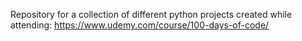 Repository for a collection of different python projects created while attending: https://www.udemy.com/course/100-days-of-code/